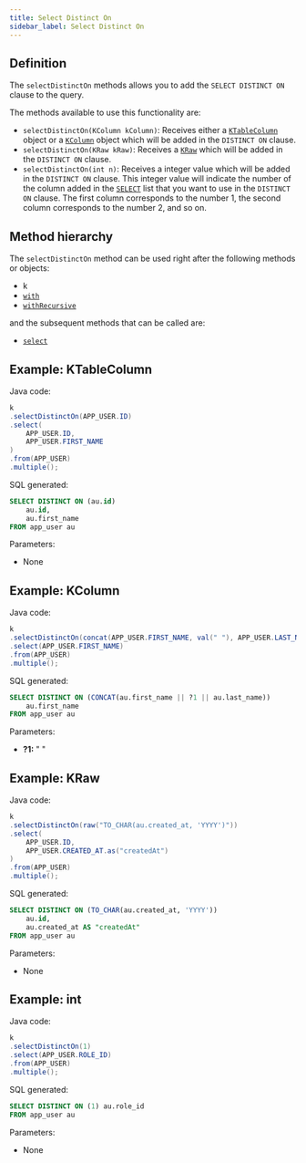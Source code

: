 ```yaml
---
title: Select Distinct On
sidebar_label: Select Distinct On
---
```


## Definition

The `selectDistinctOn` methods allows you to add the `SELECT DISTINCT ON` clause to the query.

The methods available to use this functionality are:

- `selectDistinctOn(KColumn kColumn)`: Receives either a [`KTableColumn`](/docs/select-statement/select/introduction#1-ktablecolumn) object or a [`KColumn`](/docs/select-statement/select/introduction#2-kcolumn) object which will be added in the `DISTINCT ON` clause.
- `selectDistinctOn(KRaw kRaw)`: Receives a [`KRaw`](/docs/select-statement/select/introduction#7-kraw) which will be added in the `DISTINCT ON` clause.
- `selectDistinctOn(int n)`: Receives a integer value which will be added in the `DISTINCT ON` clause. This integer value will indicate the number of the column added in the [`SELECT`](/docs/select-statement/select/introduction) list that you want to use in the `DISTINCT ON` clause. The first column corresponds to the number 1, the second column corresponds to the number 2, and so on.

## Method hierarchy

The `selectDistinctOn` method can be used right after the following methods or objects:

- k
- [`with`](/docs/select-statement/with)
- [`withRecursive`](/docs/select-statement/with)

and the subsequent methods that can be called are:

- [`select`](/docs/select-statement/select/)

## Example: KTableColumn

Java code:

```java
k
.selectDistinctOn(APP_USER.ID)
.select(
    APP_USER.ID,
    APP_USER.FIRST_NAME
)
.from(APP_USER)
.multiple();
```

SQL generated:

```sql
SELECT DISTINCT ON (au.id)
    au.id,
    au.first_name
FROM app_user au
```

Parameters:

- None

## Example: KColumn

Java code:

```java
k
.selectDistinctOn(concat(APP_USER.FIRST_NAME, val(" "), APP_USER.LAST_NAME))
.select(APP_USER.FIRST_NAME)
.from(APP_USER)
.multiple();
```

SQL generated:

```sql
SELECT DISTINCT ON (CONCAT(au.first_name || ?1 || au.last_name))
    au.first_name
FROM app_user au
```

Parameters:

- **?1:** " "

## Example: KRaw

Java code:

```java
k
.selectDistinctOn(raw("TO_CHAR(au.created_at, 'YYYY')"))
.select(
    APP_USER.ID,
    APP_USER.CREATED_AT.as("createdAt")
)
.from(APP_USER)
.multiple();
```

SQL generated:

```sql
SELECT DISTINCT ON (TO_CHAR(au.created_at, 'YYYY'))
    au.id,
    au.created_at AS "createdAt"
FROM app_user au
```

Parameters:

- None

## Example: int

Java code:

```java
k
.selectDistinctOn(1)
.select(APP_USER.ROLE_ID)
.from(APP_USER)
.multiple();
```

SQL generated:

```sql
SELECT DISTINCT ON (1) au.role_id
FROM app_user au
```

Parameters:

- None
